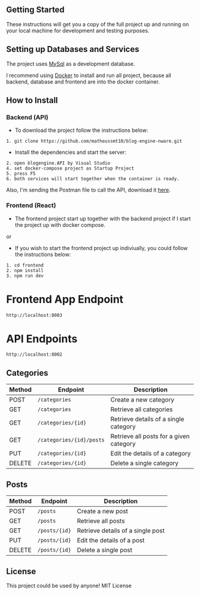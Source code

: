 ## Getting Started

These instructions will get you a copy of the full project up and running on your local machine for development and testing purposes.

## Setting up Databases and Services

The project uses [MySql](https://www.mysql.com/downloads/) as a development database.

I recommend using [Docker](https://www.docker.com) to install and run all project, because all backend, database and frontend are into the docker container.

## How to Install

### Backend (API)

* To download the project follow the instructions below:

```
1. git clone https://github.com/matheussmt10/blog-engine-nware.git
```

* Install the dependencies and start the server:

```
2. open blogengine.API by Visual Studio
4. set docker-compose project as Startup Project
5. press F5
6. both services will start together when the container is ready.
```

Also, I'm sending the Postman file to call the API, download it [here](https://github.com/matheussmt10/blog-engine-nware/blob/main/blog-engine.postman_collection.json).

### Frontend (React)

* The frontend project start up together with the backend project if I start the project up with docker compose.


or


* If you wish to start the frontend project up indiviually, you could follow the instructions below:
```
1. cd frontend
2. npm install
3. npm run dev
```

# Frontend App Endpoint

```
http://localhost:8003
```

# API Endpoints

```
http://localhost:8002
```

## Categories

| Method | Endpoint              | Description                                |
|--------|-----------------------|--------------------------------------------|
| POST   | `/categories`         | Create a new category                      |
| GET    | `/categories`         | Retrieve all categories                    |
| GET    | `/categories/{id}`    | Retrieve details of a single category      |
| GET    | `/categories/{id}/posts` | Retrieve all posts for a given category |
| PUT    | `/categories/{id}`    | Edit the details of a category             |
| DELETE | `/categories/{id}`    | Delete a single category                   |

## Posts

| Method | Endpoint       | Description                         |
|--------|----------------|-------------------------------------|
| POST   | `/posts`       | Create a new post                   |
| GET    | `/posts`       | Retrieve all posts                  |
| GET    | `/posts/{id}`  | Retrieve details of a single post   |
| PUT    | `/posts/{id}`  | Edit the details of a post          |
| DELETE | `/posts/{id}`  | Delete a single post                |

## License

This project could be used by anyone! MIT License
